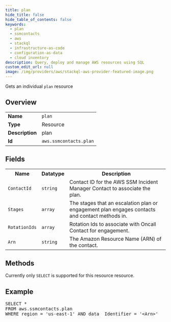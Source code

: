 ```yaml
---
title: plan
hide_title: false
hide_table_of_contents: false
keywords:
  - plan
  - ssmcontacts
  - aws
  - stackql
  - infrastructure-as-code
  - configuration-as-data
  - cloud inventory
description: Query, deploy and manage AWS resources using SQL
custom_edit_url: null
image: /img/providers/aws/stackql-aws-provider-featured-image.png
---
```

Gets an individual <code>plan</code> resource

## Overview
<table><tbody>
<tr><td><b>Name</b></td><td><code>plan</code></td></tr>
<tr><td><b>Type</b></td><td>Resource</td></tr>
<tr><td><b>Description</b></td><td>plan</td></tr>
<tr><td><b>Id</b></td><td><code>aws.ssmcontacts.plan</code></td></tr>
</tbody></table>

## Fields
<table><tbody>
<tr><th>Name</th><th>Datatype</th><th>Description</th></tr>
<tr><td><code>ContactId</code></td><td><code>string</code></td><td>Contact ID for the AWS SSM Incident Manager Contact to associate the plan.</td></tr>
<tr><td><code>Stages</code></td><td><code>array</code></td><td>The stages that an escalation plan or engagement plan engages contacts and contact methods in.</td></tr>
<tr><td><code>RotationIds</code></td><td><code>array</code></td><td>Rotation Ids to associate with Oncall Contact for engagement.</td></tr>
<tr><td><code>Arn</code></td><td><code>string</code></td><td>The Amazon Resource Name (ARN) of the contact.</td></tr>

</tbody></table>

## Methods
Currently only <code>SELECT</code> is supported for this resource resource.

## Example
<pre>
SELECT * 
FROM aws.ssmcontacts.plan
WHERE region = 'us-east-1' AND data__Identifier = '&lt;Arn&gt;'
</pre>
